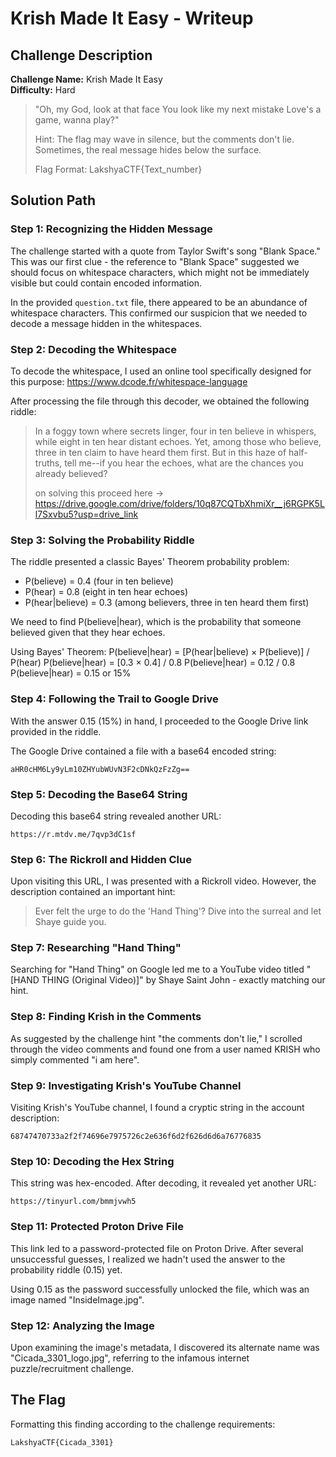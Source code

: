 # Krish Made It Easy - Writeup

## Challenge Description

**Challenge Name:** Krish Made It Easy  
**Difficulty:** Hard

> "Oh, my God, look at that face You look like my next mistake Love's a game, wanna play?"  
> 
> Hint: The flag may wave in silence, but the comments don't lie. Sometimes, the real message hides below the surface.
>
> Flag Format: LakshyaCTF{Text_number}

## Solution Path

### Step 1: Recognizing the Hidden Message

The challenge started with a quote from Taylor Swift's song "Blank Space." This was our first clue - the reference to "Blank Space" suggested we should focus on whitespace characters, which might not be immediately visible but could contain encoded information.

In the provided `question.txt` file, there appeared to be an abundance of whitespace characters. This confirmed our suspicion that we needed to decode a message hidden in the whitespaces.

### Step 2: Decoding the Whitespace

To decode the whitespace, I used an online tool specifically designed for this purpose: https://www.dcode.fr/whitespace-language

After processing the file through this decoder, we obtained the following riddle:

> In a foggy town where secrets linger, four in ten believe in whispers, while eight in ten hear distant echoes. Yet, among those who believe, three in ten claim to have heard them first. But in this haze of half-truths, tell me--if you hear the echoes, what are the chances you already believed?
> 
> on solving this proceed here -> https://drive.google.com/drive/folders/10q87CQTbXhmiXr__j6RGPK5Ll7Sxvbu5?usp=drive_link

### Step 3: Solving the Probability Riddle

The riddle presented a classic Bayes' Theorem probability problem:

- P(believe) = 0.4 (four in ten believe)
- P(hear) = 0.8 (eight in ten hear echoes)
- P(hear|believe) = 0.3 (among believers, three in ten heard them first)

We need to find P(believe|hear), which is the probability that someone believed given that they hear echoes.

Using Bayes' Theorem:
P(believe|hear) = [P(hear|believe) × P(believe)] / P(hear)
P(believe|hear) = [0.3 × 0.4] / 0.8
P(believe|hear) = 0.12 / 0.8
P(believe|hear) = 0.15 or 15%

### Step 4: Following the Trail to Google Drive

With the answer 0.15 (15%) in hand, I proceeded to the Google Drive link provided in the riddle.

The Google Drive contained a file with a base64 encoded string:
```
aHR0cHM6Ly9yLm10ZHYubWUvN3F2cDNkQzFzZg==
```

### Step 5: Decoding the Base64 String

Decoding this base64 string revealed another URL:
```
https://r.mtdv.me/7qvp3dC1sf
```

### Step 6: The Rickroll and Hidden Clue

Upon visiting this URL, I was presented with a Rickroll video. However, the description contained an important hint:
> Ever felt the urge to do the 'Hand Thing'? Dive into the surreal and let Shaye guide you.

### Step 7: Researching "Hand Thing"

Searching for "Hand Thing" on Google led me to a YouTube video titled "[HAND THING (Original Video)]" by Shaye Saint John - exactly matching our hint.

### Step 8: Finding Krish in the Comments

As suggested by the challenge hint "the comments don't lie," I scrolled through the video comments and found one from a user named KRISH who simply commented "i am here".

### Step 9: Investigating Krish's YouTube Channel

Visiting Krish's YouTube channel, I found a cryptic string in the account description:
```
68747470733a2f2f74696e7975726c2e636f6d2f626d6d6a76776835
```

### Step 10: Decoding the Hex String

This string was hex-encoded. After decoding, it revealed yet another URL:
```
https://tinyurl.com/bmmjvwh5
```

### Step 11: Protected Proton Drive File

This link led to a password-protected file on Proton Drive. After several unsuccessful guesses, I realized we hadn't used the answer to the probability riddle (0.15) yet.

Using 0.15 as the password successfully unlocked the file, which was an image named "InsideImage.jpg".

### Step 12: Analyzing the Image

Upon examining the image's metadata, I discovered its alternate name was "Cicada_3301_logo.jpg", referring to the infamous internet puzzle/recruitment challenge.

## The Flag

Formatting this finding according to the challenge requirements:

```
LakshyaCTF{Cicada_3301}
```
